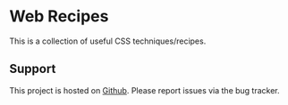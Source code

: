 # Web Recipes

This is a collection of useful CSS techniques/recipes.


## Support

This project is hosted on [Github](https://github.com/sprat/web-recipes). Please report issues via the bug tracker.
